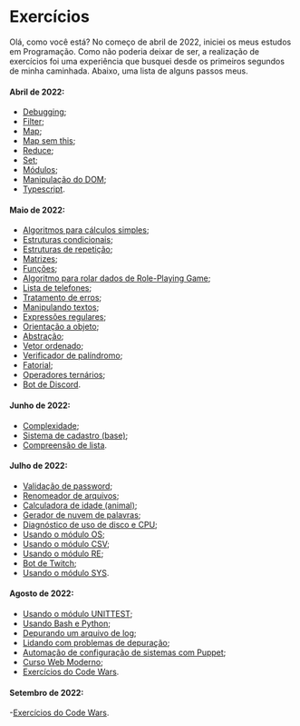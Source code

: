 # Exercícios

Olá, como você está? No começo de abril de 2022, iniciei os meus estudos em Programação. Como não poderia deixar de ser, a realização de exercícios foi uma experiência que busquei desde os primeiros segundos de minha caminhada. Abaixo, uma lista de alguns passos meus.



#### Abril de 2022:

- [Debugging](https://github.com/Cyberleitor/exercicios/blob/master/exercicios/Abril_de_2022/abril22_Debugging.js);
- [Filter](https://github.com/Cyberleitor/exercicios/blob/master/exercicios/Abril_de_2022/abril22_Filter.js);
- [Map](https://github.com/Cyberleitor/exercicios/blob/master/exercicios/Abril_de_2022/abril22_Map.js);
- [Map sem this](https://github.com/Cyberleitor/exercicios/blob/master/exercicios/Abril_de_2022/abril22_MapSemThis.js);
- [Reduce](https://github.com/Cyberleitor/exercicios/blob/master/exercicios/Abril_de_2022/abril22_Reduce.js);
- [Set](https://github.com/Cyberleitor/exercicios/blob/master/exercicios/Abril_de_2022/abril22_Set.js);
- [Módulos](https://github.com/Cyberleitor/exercicios/tree/master/exercicios/Abril_de_2022/abril22_Modulos);
- [Manipulação do DOM](https://github.com/Cyberleitor/exercicios/tree/master/exercicios/Abril_de_2022/abril22_ManipulandoDOM);
- [Typescript](https://github.com/Cyberleitor/exercicios/tree/master/exercicios/Abril_de_2022/abril22_SistemaEstacionamento).

#### Maio de 2022:

- [Algoritmos para cálculos simples](https://github.com/Cyberleitor/exercicios/tree/master/exercicios/Maio_de_2022/Algoritmos_para_calculos_simples);
- [Estruturas condicionais](https://github.com/Cyberleitor/exercicios/tree/master/exercicios/Maio_de_2022/Estruturas_condicionais);
- [Estruturas de repetição](https://github.com/Cyberleitor/exercicios/tree/master/exercicios/Maio_de_2022/Estruturas_de_repeticao);
- [Matrizes](https://github.com/Cyberleitor/exercicios/tree/master/exercicios/Maio_de_2022/Matrizes);
- [Funções](https://github.com/Cyberleitor/exercicios/tree/master/exercicios/Maio_de_2022/Funcoes);
- [Algoritmo para rolar dados de Role-Playing Game](https://github.com/Cyberleitor/exercicios/blob/master/exercicios/Maio_de_2022/Rolagem_de_dados_de_RPG/rolar_dados_RPG.py);
- [Lista de telefones](https://github.com/Cyberleitor/exercicios/blob/master/exercicios/Maio_de_2022/Phone_list/phone_list.py);
- [Tratamento de erros](https://github.com/Cyberleitor/exercicios/blob/master/exercicios/Maio_de_2022/Tratamento_de_Erros/tratamento_de_erros.py);
- [Manipulando textos](https://github.com/Cyberleitor/exercicios/blob/master/exercicios/Maio_de_2022/Manipulando_textos/manipulating_text.py);
- [Expressões regulares](https://github.com/Cyberleitor/exercicios/blob/master/exercicios/Maio_de_2022/Expressoes_regulares/regular_expressions.py);
- [Orientação a objeto](https://github.com/Cyberleitor/exercicios/blob/master/exercicios/Maio_de_2022/Orientacao_a_objetos/object_oriented_programming.py);
- [Abstração](https://github.com/Cyberleitor/exercicios/tree/master/exercicios/Maio_de_2022/Abstra%C3%A7%C3%A3o);
- [Vetor ordenado](https://github.com/Cyberleitor/exercicios/blob/master/exercicios/Maio_de_2022/Vetor_ordenado/ordenar_vetor.py);
- [Verificador de palíndromo](https://github.com/Cyberleitor/exercicios/blob/master/exercicios/Maio_de_2022/Verifica_palindromo/is_palindrome.py);
- [Fatorial](https://github.com/Cyberleitor/exercicios/blob/master/exercicios/Maio_de_2022/Fatorial/discover_factorial.py);
- [Operadores ternários](https://github.com/Cyberleitor/exercicios/tree/master/exercicios/Maio_de_2022/Operadores_ternarios);
- [Bot de Discord](https://github.com/Cyberleitor/exercicios/blob/master/exercicios/Maio_de_2022/Discord_bot/main.py).

#### Junho de 2022:

- [Complexidade](https://github.com/Cyberleitor/exercicios/blob/master/exercicios/Junho_de_2022/Complexidade/prime_or_not.py);
- [Sistema de cadastro (base)](https://github.com/Cyberleitor/exercicios/blob/master/exercicios/Junho_de_2022/cadaster_system/cadaster_system.py);
- [Compreensão de lista](https://github.com/Cyberleitor/exercicios/blob/master/exercicios/Junho_de_2022/Compreens%C3%A3o%20de%20lista/list_comprehension.py).

#### Julho de 2022:

- [Validação de password](https://github.com/Cyberleitor/exercicios/blob/master/exercicios/Julho_de_2022/password_validation/password_validation.py);
- [Renomeador de arquivos](https://github.com/Cyberleitor/exercicios/blob/master/exercicios/Julho_de_2022/rename_files/rename_files.py);
- [Calculadora de idade (animal)](https://github.com/Cyberleitor/exercicios/blob/master/exercicios/Julho_de_2022/calculator_animal_age/calculate_animal_age.py);
- [Gerador de nuvem de palavras](https://github.com/Cyberleitor/exercicios/blob/master/exercicios/Julho_de_2022/word_cloud/word_cloud.py);
- [Diagnóstico de uso de disco e CPU](https://github.com/Cyberleitor/exercicios/blob/master/exercicios/Julho_de_2022/cpu_and_disk_usage/cpu_and_disk_diagnostic.py);
- [Usando o módulo OS](https://github.com/Cyberleitor/exercicios/tree/master/exercicios/Julho_de_2022/using_os_module);
- [Usando o módulo CSV](https://github.com/Cyberleitor/exercicios/tree/master/exercicios/Julho_de_2022/using_csv_module);
- [Usando o módulo RE](https://github.com/Cyberleitor/exercicios/tree/master/exercicios/Julho_de_2022/using_re_module);
- [Bot de Twitch](https://github.com/Cyberleitor/exercicios/blob/master/exercicios/Julho_de_2022/twitch_bot/twitch_bot.py);
- [Usando o módulo SYS](https://github.com/Cyberleitor/exercicios/tree/master/exercicios/Julho_de_2022/using_sys_module).

#### Agosto de 2022:

- [Usando o módulo UNITTEST](https://github.com/Cyberleitor/exercicios/tree/master/exercicios/Agosto_de_2022/using_unittest_module);
- [Usando Bash e Python](https://github.com/Cyberleitor/exercicios/tree/master/exercicios/Agosto_de_2022/using_bash_and_python);
- [Depurando um arquivo de log](https://github.com/Cyberleitor/exercicios/tree/master/exercicios/Agosto_de_2022/debugging_a_log_file);
- [Lidando com problemas de depuração](https://github.com/Cyberleitor/exercicios/tree/master/exercicios/Agosto_de_2022/troubleshooting_and_debugging);
- [Automação de configuração de sistemas com Puppet](https://github.com/Cyberleitor/exercicios/tree/master/exercicios/Agosto_de_2022/using_puppet);
- [Curso Web Moderno](https://github.com/Cyberleitor/exercicios/tree/master/exercicios/Agosto_de_2022/curso_web_moderno);
- [Exercícios do Code Wars](https://github.com/Cyberleitor/exercicios/tree/master/exercicios/Agosto_de_2022/code_wars).

#### Setembro de 2022:

-[Exercícios do Code Wars]().
